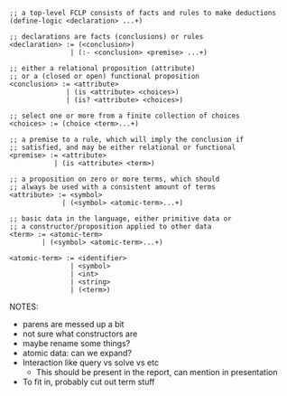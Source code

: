 ```bnf
;; a top-level FCLP consists of facts and rules to make deductions
(define-logic <declaration> ...+)

;; declarations are facts (conclusions) or rules
<declaration> := (<conclusion>)
               | (:- <conclusion> <premise> ...+)

;; either a relational proposition (attribute)
;; or a (closed or open) functional proposition
<conclusion> := <attribute>
              | (is <attribute> <choices>)
              | (is? <attribute> <choices>)

;; select one or more from a finite collection of choices
<choices> := (choice <term>...+)

;; a premise to a rule, which will imply the conclusion if
;; satisfied, and may be either relational or functional
<premise> := <attribute>
           | (is <attribute> <term>)

;; a proposition on zero or more terms, which should
;; always be used with a consistent amount of terms
<attribute> := <symbol>
             | (<symbol> <atomic-term>...+)

;; basic data in the language, either primitive data or
;; a constructor/proposition applied to other data
<term> := <atomic-term>
        | (<symbol> <atomic-term>...+)

<atomic-term> := <identifier>
               | <symbol>
               | <int>
               | <string>
               | (<term>)
```

NOTES:

- parens are messed up a bit
- not sure what constructors are
- maybe rename some things?
- atomic data: can we expand?
- Interaction like query vs solve vs etc
  - This should be present in the report, can mention in presentation
- To fit in, probably cut out term stuff
